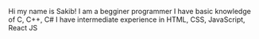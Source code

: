 Hi my name is Sakib!
I am a begginer programmer 
I have basic knowledge of C, C++, C#
I have intermediate experience in HTML, CSS, JavaScript, React JS
